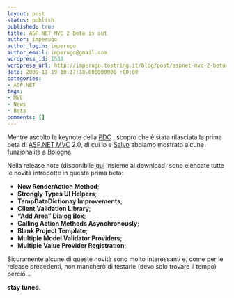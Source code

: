 ```yaml
---
layout: post
status: publish
published: true
title: ASP.NET MVC 2 Beta is out
author: imperugo
author_login: imperugo
author_email: imperugo@gmail.com
wordpress_id: 1538
wordpress_url: http://imperugo.tostring.it/blog/post/aspnet-mvc-2-beta-is-out/
date: 2009-11-19 10:17:18.000000000 +00:00
categories:
- ASP.NET
tags:
- MVC
- News
- Beta
comments: []
---
```

<p>
	Mentre ascolto la keynote della <a href="http://www.microsoftpdc.com/" rel="nofollow" target="_blank" title="Microsoft PDC">PDC</a> , scopro che &egrave; stata rilasciata la prima beta di <a href="http://imperugo.tostring.it/Categories/Archive/MVC" target="_blank" title="ASP.NET MVC">ASP.NET MVC</a> 2.0, di cui io e <a href="http://bitvector.tostring.it" rel="nofollow" target="_blank" title="Il Blog di Salvatore Di Fazio">Salvo</a> abbiamo mostrato alcune funzionalit&agrave; a <a href="http://imperugo.tostring.it/blog/post/community-tour-di-bologna-the-day-after" target="_blank" title="Community Tour di Bologna the day after">Bologna</a>.</p>
<p>
	Nella release note (disponibile <a href="http://www.microsoft.com/downloads/details.aspx?displaylang=en&amp;familyid=4817cdb2-88ea-4af4-a455-f06b4c90fd2c" rel="nofollow" target="_blank" title="Download ASP.NET MVC 2.0">qui</a> insieme al download) sono elencate tutte le novit&agrave; introdotte in questa prima beta:</p>
<ul>
	<li>
		<strong>New RenderAction Method</strong>;</li>
	<li>
		<strong>Strongly Types UI Helpers</strong>;</li>
	<li>
		<strong>TempDataDictionay Improvements</strong>;</li>
	<li>
		<strong>Client Validation Library</strong>;</li>
	<li>
		<strong>&ldquo;Add Area&rdquo; Dialog Box</strong>;</li>
	<li>
		<strong>Calling Action Methods Asynchronously</strong>;</li>
	<li>
		<strong>Blank Project Template</strong>;</li>
	<li>
		<strong>Multiple Model Validator Providers</strong>;</li>
	<li>
		<strong>Multiple Value Provider Registration</strong>;</li>
</ul>
<p>
	Sicuramente alcune di queste novit&agrave; sono molto interessanti e, come per le release precedenti, non mancher&ograve; di testarle (devo solo trovare il tempo) perci&ograve;&hellip;</p>
<p>
	<strong>stay tuned</strong>.</p>

